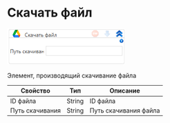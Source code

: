 # Скачать файл

![](<../../../../.gitbook/assets/image (487) (1) (2).png>)

Элемент, производящий скачивание файла

| Свойство        | Тип    | Описание              |
| --------------- | ------ | --------------------- |
| ID файла        | String | ID файла              |
| Путь скачивания | String | Путь скачивания файла |
